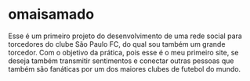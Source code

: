 # omaisamado
Esse é um primeiro projeto do desenvolvimento de uma rede social para torcedores do clube São Paulo FC, do qual sou também um grande torcedor. Com o objetivo da prática, pois esse é o meu primeiro site, se deseja também transmitir sentimentos e conectar outras pessoas que também são fanáticas por um dos maiores clubes de futebol do mundo.
